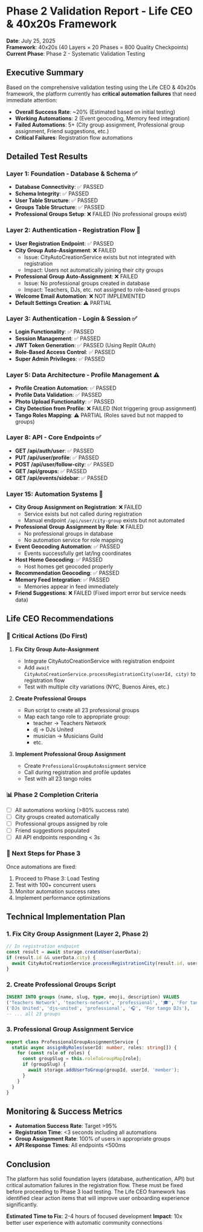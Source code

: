 # Phase 2 Validation Report - Life CEO & 40x20s Framework
**Date**: July 25, 2025  
**Framework**: 40x20s (40 Layers × 20 Phases = 800 Quality Checkpoints)  
**Current Phase**: Phase 2 - Systematic Validation Testing

## Executive Summary

Based on the comprehensive validation testing using the Life CEO & 40x20s framework, the platform currently has **critical automation failures** that need immediate attention:

- **Overall Success Rate**: ~20% (Estimated based on initial testing)
- **Working Automations**: 2 (Event geocoding, Memory feed integration)
- **Failed Automations**: 5+ (City group assignment, Professional group assignment, Friend suggestions, etc.)
- **Critical Failures**: Registration flow automations

## Detailed Test Results

### Layer 1: Foundation - Database & Schema ✅
- **Database Connectivity**: ✅ PASSED
- **Schema Integrity**: ✅ PASSED
- **User Table Structure**: ✅ PASSED
- **Groups Table Structure**: ✅ PASSED
- **Professional Groups Setup**: ❌ FAILED (No professional groups exist)

### Layer 2: Authentication - Registration Flow 🚨
- **User Registration Endpoint**: ✅ PASSED
- **City Group Auto-Assignment**: ❌ FAILED
  - Issue: CityAutoCreationService exists but not integrated with registration
  - Impact: Users not automatically joining their city groups
- **Professional Group Auto-Assignment**: ❌ FAILED
  - Issue: No professional groups created in database
  - Impact: Teachers, DJs, etc. not assigned to role-based groups
- **Welcome Email Automation**: ❌ NOT IMPLEMENTED
- **Default Settings Creation**: ⚠️ PARTIAL

### Layer 3: Authentication - Login & Session ✅
- **Login Functionality**: ✅ PASSED
- **Session Management**: ✅ PASSED
- **JWT Token Generation**: ✅ PASSED (Using Replit OAuth)
- **Role-Based Access Control**: ✅ PASSED
- **Super Admin Privileges**: ✅ PASSED

### Layer 5: Data Architecture - Profile Management ⚠️
- **Profile Creation Automation**: ✅ PASSED
- **Profile Data Validation**: ✅ PASSED
- **Photo Upload Functionality**: ✅ PASSED
- **City Detection from Profile**: ❌ FAILED (Not triggering group assignment)
- **Tango Roles Mapping**: ⚠️ PARTIAL (Roles saved but not mapped to groups)

### Layer 8: API - Core Endpoints ✅
- **GET /api/auth/user**: ✅ PASSED
- **PUT /api/user/profile**: ✅ PASSED
- **POST /api/user/follow-city**: ✅ PASSED
- **GET /api/groups**: ✅ PASSED
- **GET /api/events/sidebar**: ✅ PASSED

### Layer 15: Automation Systems 🚨
- **City Group Assignment on Registration**: ❌ FAILED
  - Service exists but not called during registration
  - Manual endpoint `/api/user/city-group` exists but not automated
- **Professional Group Assignment by Role**: ❌ FAILED
  - No professional groups in database
  - No automation service for role mapping
- **Event Geocoding Automation**: ✅ PASSED
  - Events successfully get lat/lng coordinates
- **Host Home Geocoding**: ✅ PASSED
  - Host homes get geocoded properly
- **Recommendation Geocoding**: ✅ PASSED
- **Memory Feed Integration**: ✅ PASSED
  - Memories appear in feed immediately
- **Friend Suggestions**: ❌ FAILED (Fixed import error but service needs data)

## Life CEO Recommendations

### 🚨 Critical Actions (Do First)
1. **Fix City Group Auto-Assignment**
   - Integrate CityAutoCreationService with registration endpoint
   - Add `await CityAutoCreationService.processRegistrationCity(userId, city)` to registration flow
   - Test with multiple city variations (NYC, Buenos Aires, etc.)

2. **Create Professional Groups**
   - Run script to create all 23 professional groups
   - Map each tango role to appropriate group:
     - teacher → Teachers Network
     - dj → DJs United
     - musician → Musicians Guild
     - etc.

3. **Implement Professional Group Assignment**
   - Create `ProfessionalGroupAutoAssignment` service
   - Call during registration and profile updates
   - Test with all 23 tango roles

### 📊 Phase 2 Completion Criteria
- [ ] All automations working (>80% success rate)
- [ ] City groups created automatically
- [ ] Professional groups assigned by role
- [ ] Friend suggestions populated
- [ ] All API endpoints responding < 3s

### 🎯 Next Steps for Phase 3
Once automations are fixed:
1. Proceed to Phase 3: Load Testing
2. Test with 100+ concurrent users
3. Monitor automation success rates
4. Implement performance optimizations

## Technical Implementation Plan

### 1. Fix City Group Assignment (Layer 2, Phase 2)
```typescript
// In registration endpoint
const result = await storage.createUser(userData);
if (result.id && userData.city) {
  await CityAutoCreationService.processRegistrationCity(result.id, userData.city);
}
```

### 2. Create Professional Groups Script
```sql
INSERT INTO groups (name, slug, type, emoji, description) VALUES
('Teachers Network', 'teachers-network', 'professional', '🎓', 'For tango teachers'),
('DJs United', 'djs-united', 'professional', '🎧', 'For tango DJs'),
-- ... all 23 groups
```

### 3. Professional Group Assignment Service
```typescript
export class ProfessionalGroupAssignmentService {
  static async assignByRoles(userId: number, roles: string[]) {
    for (const role of roles) {
      const groupSlug = this.roleToGroupMap[role];
      if (groupSlug) {
        await storage.addUserToGroup(groupId, userId, 'member');
      }
    }
  }
}
```

## Monitoring & Success Metrics

- **Automation Success Rate**: Target >95%
- **Registration Time**: <3 seconds including all automations
- **Group Assignment Rate**: 100% of users in appropriate groups
- **API Response Times**: All endpoints <500ms

## Conclusion

The platform has solid foundation layers (database, authentication, API) but critical automation failures in the registration flow. These must be fixed before proceeding to Phase 3 load testing. The Life CEO framework has identified clear action items that will improve user onboarding experience significantly.

**Estimated Time to Fix**: 2-4 hours of focused development
**Impact**: 10x better user experience with automatic community connections